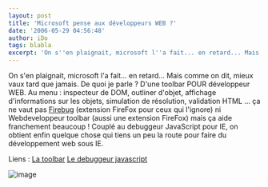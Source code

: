 ```yaml
---
layout: post
title: 'Microsoft pense aux développeurs WEB ?'
date: '2006-05-29 04:56:48'
author: iDo
tags: blabla
excerpt: 'On s''en plaignait, microsoft l''a fait... en retard... Mais comme on dit, mieux vaux tard que jamais.   De quoi je parle ?   D''une toolbar POUR développeur WEB.   Au menu : inspecteur de DOM, outliner d''objet, affichage d''informations sur les objets, simulation de résolution, validation HTML ... ça ne vaut pas      ...'
---
```


On s'en plaignait, microsoft l'a fait... en retard... Mais comme on dit, mieux vaux tard que jamais.   De quoi je parle ?   D'une toolbar POUR développeur WEB.   Au menu : inspecteur de DOM, outliner d'objet, affichage d'informations sur les objets, simulation de résolution, validation HTML ... ça ne vaut pas [Firebug](http://www.j0k3r.net/news-un-debugger-dans-la-nouvelle-version-0.4-de-firebug-1311.html) (extension FireFox pour ceux qui l'ignore) ni Webdeveloppeur toolbar (aussi une extension FireFox) mais ça aide franchement beaucoup !   Couplé au debuggeur JavaScript pour IE, on obtient enfin quelque chose qui tiens un peu la route pour faire du développement web sous IE.

Liens :   [La toolbar](http://www.microsoft.com/downloads/details.aspx?FamilyID=e59c3964-672d-4511-bb3e-2d5e1db91038&amp;displaylang=en)   [Le debuggeur javascript](http://www.microsoft.com/downloads/details.aspx?familyid=2f465be0-94fd-4569-b3c4-dffdf19ccd99&amp;displaylang=en)

 ![image](http://www.wikistuce.info/lib/exe/fetch.php/logiciels/internet_explorer/addons/ie_devbar.jpg?cache=cache&amp;w=550)

